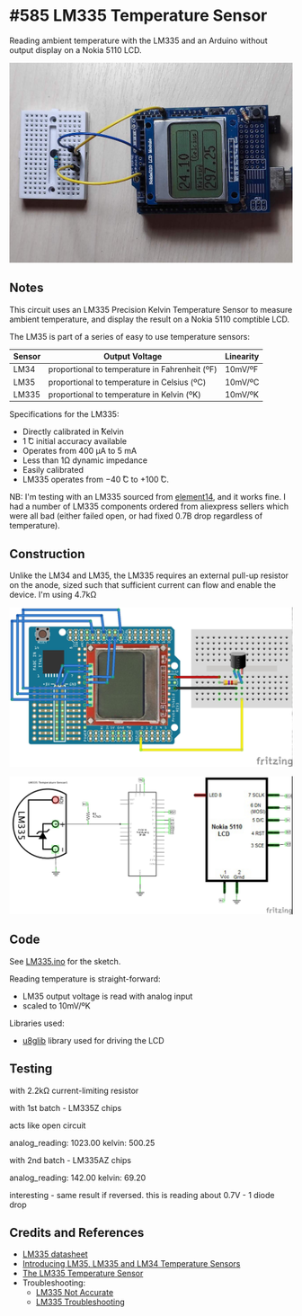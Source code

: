 # #585 LM335 Temperature Sensor

Reading ambient temperature with the LM335 and an Arduino without output display on a Nokia 5110 LCD.

![Build](./assets/LM335_build.jpg?raw=true)

## Notes

This circuit uses an LM335 Precision Kelvin Temperature Sensor to measure ambient temperature,
and display the result on a Nokia 5110 comptible LCD.

The LM35 is part of a series of easy to use temperature sensors:

| Sensor | Output Voltage                                 | Linearity |
|--------|------------------------------------------------|-----------|
| LM34   | proportional to temperature in Fahrenheit (ºF) | 10mV/ºF   |
| LM35   | proportional to temperature in Celsius (ºC)    | 10mV/ºC   |
| LM335  | proportional to temperature in Kelvin (ºK)     | 10mV/ºK   |

Specifications for the LM335:

* Directly calibrated in  ̊Kelvin
* 1 ̊C initial accuracy available
* Operates from 400 μA to 5 mA
* Less than 1Ω dynamic impedance
* Easily calibrated
* LM335 operates from −40 ̊C to +100 ̊C.


NB: I'm testing with an LM335 sourced from [element14](https://sg.element14.com/),
and it works fine. I had a number of LM335 components ordered from aliexpress sellers which were all bad (either failed open, or had fixed 0.7B drop regardless of temperature).

## Construction

Unlike the LM34 and LM35, the LM335 requires an external pull-up resistor on the anode, sized such that sufficient current can flow and enable the device. I'm using 4.7kΩ

![Breadboard](./assets/LM335_bb.jpg?raw=true)

![Schematic](./assets/LM335_schematic.jpg?raw=true)

## Code

See [LM335.ino](./LM335.ino) for the sketch.

Reading temperature is straight-forward:

* LM35 output voltage is read with analog input
* scaled to 10mV/ºK

Libraries used:

* [u8glib](https://github.com/olikraus/U8glib_Arduino) library used for driving the LCD

## Testing

with 2.2kΩ current-limiting resistor

with 1st batch - LM335Z chips

acts like open circuit

analog_reading: 1023.00
kelvin: 500.25


with 2nd batch - LM335AZ chips

analog_reading: 142.00
kelvin: 69.20

interesting - same result if reversed. this is reading about 0.7V - 1 diode drop



## Credits and References

* [LM335 datasheet](https://www.st.com/resource/en/datasheet/lm335.pdf)
* [Introducing LM35, LM335 and LM34 Temperature Sensors](https://randomnerdtutorials.com/arduino-lm35-lm335-lm34-temperature-sensor/)
* [The LM335 Temperature Sensor](http://web.mit.edu/rec/www/workshop/lm335.html)
* Troubleshooting:
  * [LM335 Not Accurate](https://forum.arduino.cc/t/lm335-not-accurate/68029/3)
  * [LM335 Troubleshooting](https://eddiesoft.id.au/LM335%20Troubleshooting.html)
